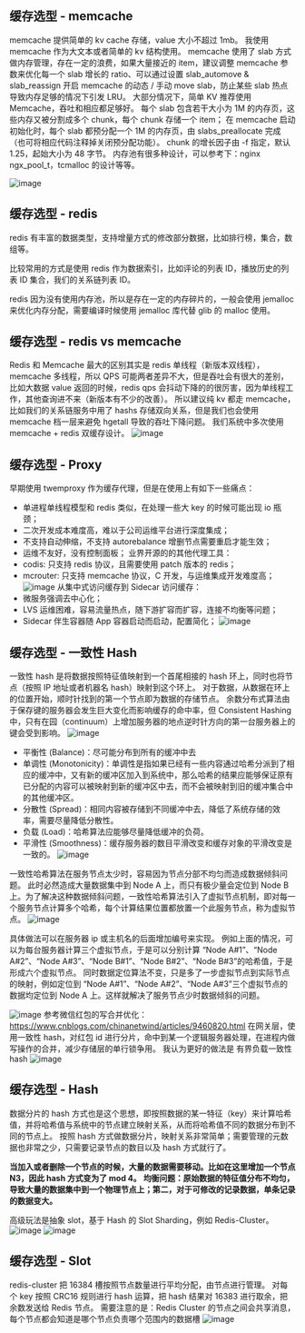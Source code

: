 ## 缓存选型 - memcache

memcache 提供简单的 kv cache 存储，value 大小不超过 1mb。
我使用 memcache 作为大文本或者简单的 kv 结构使用。
memcache 使用了 slab 方式做内存管理，存在一定的浪费，如果大量接近的 item，建议调整 memcache 参数来优化每一个 slab 增长的 ratio、可以通过设置 slab_automove & slab_reassign 开启 memcache 的动态 / 手动 move slab，防止某些 slab 热点导致内存足够的情况下引发 LRU。
大部分情况下，简单 KV 推荐使用 Memcache，吞吐和相应都足够好。
每个 slab 包含若干大小为 1M 的内存页，这些内存又被分割成多个 chunk，每个 chunk 存储一个 item；
在 memcache 启动初始化时，每个 slab 都预分配一个 1M 的内存页，由 slabs_preallocate 完成（也可将相应代码注释掉关闭预分配功能）。
chunk 的增长因子由 -f 指定，默认 1.25，起始大小为 48 字节。
内存池有很多种设计，可以参考下：nginx ngx_pool_t，tcmalloc 的设计等等。

![image](https://tva4.sinaimg.cn/large/a616b9a4ly1gmrnydbr31j20wh0j8tc2.jpg)

## 缓存选型 - redis

redis 有丰富的数据类型，支持增量方式的修改部分数据，比如排行榜，集合，数组等。

比较常用的方式是使用 redis 作为数据索引，比如评论的列表 ID，播放历史的列表 ID 集合，我们的关系链列表 ID。

redis 因为没有使用内存池，所以是存在一定的内存碎片的，一般会使用 jemalloc 来优化内存分配，需要编译时候使用 jemalloc 库代替 glib 的 malloc 使用。

## 缓存选型 - redis vs memcache

Redis 和 Memcache 最大的区别其实是 redis 单线程（新版本双线程），memcache 多线程，所以 QPS 可能两者差异不大，但是吞吐会有很大的差别，比如大数据 value 返回的时候，redis qps 会抖动下降的的很厉害，因为单线程工作，其他查询进不来（新版本有不少的改善）。
所以建议纯 kv 都走 memcache，比如我们的关系链服务中用了 hashs 存储双向关系，但是我们也会使用 memcache 档一层来避免 hgetall 导致的吞吐下降问题。
我们系统中多次使用 memcache + redis 双缓存设计。
![image](https://tva1.sinaimg.cn/large/a616b9a4gy1gmro0vfxe5j20lo0c4aci.jpg)

## 缓存选型 - Proxy

早期使用 twemproxy 作为缓存代理，但是在使用上有如下一些痛点：
- 单进程单线程模型和 redis 类似，在处理一些大 key 的时候可能出现 io 瓶颈；
- 二次开发成本难度高，难以于公司运维平台进行深度集成；
- 不支持自动伸缩，不支持 autorebalance 增删节点需要重启才能生效；
- 运维不友好，没有控制面板；
业界开源的的其他代理工具：
- codis: 只支持 redis 协议，且需要使用 patch 版本的 redis；
- mcrouter: 只支持 memcache 协议，C 开发，与运维集成开发难度高；
![image](https://tvax1.sinaimg.cn/large/a616b9a4gy1gmro2u6r1nj20xk0k0jys.jpg)
从集中式访问缓存到 Sidecar 访问缓存：
- 微服务强调去中心化；
- LVS 运维困难，容易流量热点，随下游扩容而扩容，连接不均衡等问题；
- Sidecar 伴生容器随 App 容器启动而启动，配置简化；
![image](https://tvax3.sinaimg.cn/large/a616b9a4gy1gmro49dog2j20v80wi7cv.jpg)

## 缓存选型 - 一致性 Hash

一致性 hash 是将数据按照特征值映射到一个首尾相接的 hash 环上，同时也将节点（按照 IP 地址或者机器名 hash）映射到这个环上。
对于数据，从数据在环上的位置开始，顺时针找到的第一个节点即为数据的存储节点。
余数分布式算法由于保存键的服务器会发生巨大变化而影响缓存的命中率，但 Consistent Hashing 中，只有在园（continuum）上增加服务器的地点逆时针方向的第一台服务器上的键会受到影响。
![image](https://tva2.sinaimg.cn/large/a616b9a4ly1gmro699b8wj20sa0td0zu.jpg)

- 平衡性 (Balance)：尽可能分布到所有的缓冲中去
- 单调性 (Monotonicity)：单调性是指如果已经有一些内容通过哈希分派到了相应的缓冲中，又有新的缓冲区加入到系统中，那么哈希的结果应能够保证原有已分配的内容可以被映射到新的缓冲区中去，而不会被映射到旧的缓冲集合中的其他缓冲区。
- 分散性 (Spread)：相同内容被存储到不同缓冲中去，降低了系统存储的效率，需要尽量降低分散性。
- 负载 (Load)：哈希算法应能够尽量降低缓冲的负荷。
- 平滑性 (Smoothness)：缓存服务器的数目平滑改变和缓存对象的平滑改变是一致的。
![image](https://tvax2.sinaimg.cn/large/a616b9a4gy1gmro7msua1j20rk0s8dne.jpg)

一致性哈希算法在服务节点太少时，容易因为节点分部不均匀而造成数据倾斜问题。
此时必然造成大量数据集中到 Node A 上，而只有极少量会定位到 Node B 上。为了解决这种数据倾斜问题，一致性哈希算法引入了虚拟节点机制，即对每一个服务节点计算多个哈希，每个计算结果位置都放置一个此服务节点，称为虚拟节点。
![image](https://tva2.sinaimg.cn/large/a616b9a4gy1gmro83ee02j20ly0uz77o.jpg)

具体做法可以在服务器 ip 或主机名的后面增加编号来实现。
例如上面的情况，可以为每台服务器计算三个虚拟节点，于是可以分别计算
“Node A#1”、“Node A#2”、“Node A#3”、“Node B#1”、“Node B#2”、“Node B#3”的哈希值，于是形成六个虚拟节点。
同时数据定位算法不变，只是多了一步虚拟节点到实际节点的映射，例如定位到
“Node A#1”、“Node A#2”、“Node A#3”三个虚拟节点的数据均定位到 Node A 上。这样就解决了服务节点少时数据倾斜的问题。

![image](https://tva3.sinaimg.cn/large/a616b9a4gy1gmro8ttxgwj20sd0stwkl.jpg)
参考微信红包的写合并优化：
https://www.cnblogs.com/chinanetwind/articles/9460820.html
在网关层，使用一致性 hash，对红包 id 进行分片，命中到某一个逻辑服务器处理，在进程内做写操作的合并，减少存储层的单行锁争用。
我认为更好的做法是 有界负载一致性 hash
![image](https://tvax2.sinaimg.cn/large/a616b9a4gy1gmro9amgddj20no0ltdl2.jpg)

## 缓存选型 - Hash

数据分片的 hash 方式也是这个思想，即按照数据的某一特征（key）来计算哈希值，并将哈希值与系统中的节点建立映射关系，从而将哈希值不同的数据分布到不同的节点上。
按照 hash 方式做数据分片，映射关系非常简单；需要管理的元数据也非常之少，只需要记录节点的数目以及 hash 方式就行了。

**当加入或者删除一个节点的时候，大量的数据需要移动。比如在这里增加一个节点 N3，因此 hash 方式变为了 mod 4。**
**均衡问题：原始数据的特征值分布不均匀，导致大量的数据集中到一个物理节点上；第二，对于可修改的记录数据，单条记录的数据变大。**

高级玩法是抽象 slot，基于 Hash 的 Slot Sharding，例如 Redis-Cluster。
![image](https://tvax2.sinaimg.cn/large/a616b9a4gy1gmroe1fjz5j20tq070abr.jpg)
![image](https://tvax3.sinaimg.cn/large/a616b9a4gy1gmroeaywi1j20tt0hxq63.jpg)

## 缓存选型 - Slot

redis-cluster 把 16384 槽按照节点数量进行平均分配，由节点进行管理。
对每个 key 按照 CRC16 规则进行 hash 运算，把 hash 结果对 16383 进行取余，把余数发送给 Redis 节点。
需要注意的是：Redis Cluster 的节点之间会共享消息，每个节点都会知道是哪个节点负责哪个范围内的数据槽
![image](https://tva1.sinaimg.cn/large/a616b9a4gy1gmrof8dv98j20xf0i9gxc.jpg)
